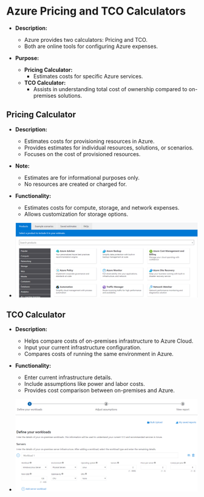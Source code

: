# Azure Pricing and TCO Calculators

- **Description:**
  - Azure provides two calculators: Pricing and TCO.
  - Both are online tools for configuring Azure expenses.

- **Purpose:**
  - **Pricing Calculator:**
    - Estimates costs for specific Azure services.
  - **TCO Calculator:**
    - Assists in understanding total cost of ownership compared to on-premises solutions.

## Pricing Calculator

- **Description:**
  - Estimates costs for provisioning resources in Azure.
  - Provides estimates for individual resources, solutions, or scenarios.
  - Focuses on the cost of provisioned resources.

- **Note:**
  - Estimates are for informational purposes only.
  - No resources are created or charged for.

- **Functionality:**
  - Estimates costs for compute, storage, and network expenses.
  - Allows customization for storage options.
- ![Screenshot of the pricing calculator for reference.](image-8.png)

## TCO Calculator

- **Description:**
  - Helps compare costs of on-premises infrastructure to Azure Cloud.
  - Input your current infrastructure configuration.
  - Compares costs of running the same environment in Azure.

- **Functionality:**
  - Enter current infrastructure details.
  - Include assumptions like power and labor costs.
  - Provides cost comparison between on-premises and Azure.
- ![Screenshot of the Total Cost of Ownership calculator.](image-9.png)

